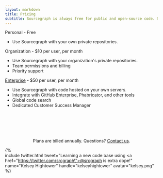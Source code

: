 ```yaml
---
layout: markdown
title: Pricing
subtitle: Sourcegraph is always free for public and open-source code. Start using it for private code with a paid plan.
---
```


<div class="cf">
  <div class="pricing-block">
    <div class="title">Personal - Free</div>
    <ul>
      <li>Use Sourcegraph with your own private repositories.</li>
    </ul>
  </div>

  <div class="pricing-block">
    <div class="title">Organization - $10 per user, per month</div>
      <ul>
        <li>Use Sourcegraph with your organization's private repositories.</li>
        <li>Team permissions and billing</li>
        <li>Priority support</li>
      </ul>
  </div>


  <div class="pricing-block">
    <div class="title"><a href="pricing">Enterprise</a> - $50 per user, per month</div>
    <ul>
      <li>Use Sourcegraph with code hosted on your own servers.</li>
      <li>Integrate with GitHub Enterprise, Phabricator, and other tools</li>
      <li>Global code search</li>
      <li>Dedicated Customer Success Manager</li>
    </ul>
  </div>
</div>

<div style="text-align:center;margin-top:100px;">
Plans are billed annually. Questions? <a href="mailto:sales@sourcegraph.com">Contact us</a>.
</div>


{%  
    include twitter.html 
    tweet="Learning a new code base using <a href=\"https://twitter.com/srcgraph\">@srcgraph</a> is extra dope!" 
    name="Kelsey Hightower" 
    handle="kelseyhightower" 
    avatar="kelsey.png" 
%}